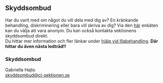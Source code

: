 ## Skyddsombud

Har du varit med om något du vill dela med dig av? En kränkande behandling, diskriminering eller bara vill skriva av dig? Via den [här](https://forms.gle/28p5Y6c4ToNe4K9t6) enkäten kan du välja att vara anonym. Du kan också kontakta sektionens skyddsombud direkt.  
Du hittar mer information och fler länkar under [hjälp  vid Illabehandling](/hjalp-vid-illabehandling).
**Där hittar du även nästa ledtråd!!**

### Skyddsombud

Gabriella Hajto  
[skyddsombud@cl-sektionen.se](mailto:skyddsombud@cl-sektionen.se)
